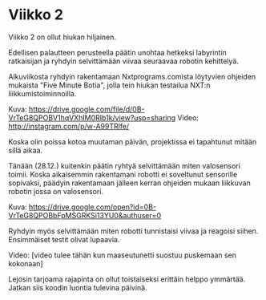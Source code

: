 # Viikko 2

Viikko 2 on ollut hiukan hiljainen.

Edellisen palautteen perusteella päätin unohtaa hetkeksi labyrintin ratkaisijan ja
ryhdyin selvittämään viivaa seuraavaa robotin kehittelyä.

Alkuviikosta ryhdyin rakentamaan Nxtprograms.comista löytyvien ohjeiden mukaista
"Five Minute Botia", jolla tein hiukan testailua NXT:n liikkumistoiminnoilla.

Kuva: https://drive.google.com/file/d/0B-VrTeG8QPOBV1hqVXhIM0RIb1k/view?usp=sharing
Video: http://instagram.com/p/w-A99TRlfe/

Koska olin poissa kotoa muutaman päivän, projektissa ei tapahtunut mitään sillä aikaa.

Tänään (28.12.) kuitenkin päätin ryhtyä selvittämään miten valosensori toimii.
Koska aikaisemmin rakentamani robotti ei soveltunut sensorille sopivaksi,
päädyin rakentamaan jälleen kerran ohjeiden mukaan liikkuvan robotin jossa
on valosensori. 

Kuva: https://drive.google.com/open?id=0B-VrTeG8QPOBbFpMSGRKSi13YU0&authuser=0

Ryhdyin myös selvittämään miten robotti tunnistaisi viivaa ja reagoisi siihen.
Ensimmäiset testit olivat lupaavia.

Video: [video tulee tähän kun maaseutunetti suostuu puskemaan sen kokonaan]

Lejosin tarjoama rajapinta on ollut toistaiseksi erittäin helppo ymmärtää.
Jatkan siis koodin luontia tulevina päivinä.
